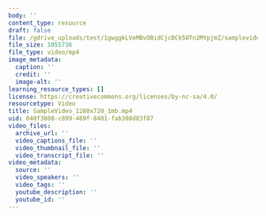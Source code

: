 ```yaml
---
body: ''
content_type: resource
draft: false
file: /gdrive_uploads/test/1gwggkLVeMBvOBidCjcBCk5OTn2MYpjmZ/samplevideo_1280x720_1mb.mp4
file_size: 1055736
file_type: video/mp4
image_metadata:
  caption: ''
  credit: ''
  image-alt: ''
learning_resource_types: []
license: https://creativecommons.org/licenses/by-nc-sa/4.0/
resourcetype: Video
title: SampleVideo_1280x720_1mb.mp4
uid: 040f3808-c899-469f-8401-fab308d83f87
video_files:
  archive_url: ''
  video_captions_file: ''
  video_thumbnail_file: ''
  video_transcript_file: ''
video_metadata:
  source: ''
  video_speakers: ''
  video_tags: ''
  youtube_description: ''
  youtube_id: ''
---
```

